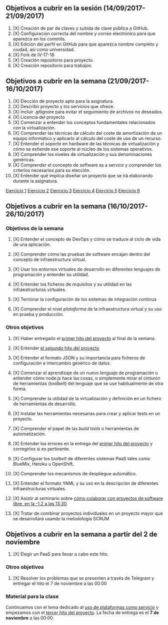 ## Objetivos a cubrir en la sesión (14/09/2017-21/09/2017)

1. [X] Creación de par de claves y subida de clave pública a GitHub.
2. [X] Configuración correcta del nombre y correo electrónico para que aparezca en los commits.
3. [X] Edición del perfil en GitHub para que aparezca nombre completo y ciudad, así como universidad.
4. [X] Fork de IV-17-18
5. [X] Creación repositorio para proyecto.
6. [X] Creación repositorio para trabajos.


## Objetivos a cubrir en la semana (21/09/2017-16/10/2017)

1. [X] Elección de proyecto apto para la asignatura.
2. [X] Describir proyecto y los servicios que ofrece.
3. [X] Incluir .gitignore para evitar el seguimiento de archivos no deseados.
4. [X] Licencia del proyecto
5. [X] Comenzar a entender los conceptos fundamentales relacionados con la virtualización.
6. [X] Comprender las técnicas de cálculo del coste de amortización de un equipo informático y aplicarlo al cálculo del coste de uso de un recurso.
7. [X] Entender el soporte en hardware de las técnicas de virtualización y cómo se extiende ese soporte al núcleo de los sistemas operativos.
8. [X] Comprender los niveles de virtualización y sus denominaciones genéricas.
9. [X] Comprender el concepto de software as a service y comprender los criterios necesarios para su elección.
10. [X] Entender qué implica diseñar un proyecto que se irá elaborando durante la asignatura.

[Ejercicio 1](https://github.com/ainokila/TrabajosIV/blob/master/hito1/ejercicio01.md)
[Ejercicio 2](https://github.com/ainokila/TrabajosIV/blob/master/hito1/ejercicio02.md)
[Ejercicio 3](https://github.com/ainokila/TrabajosIV/blob/master/hito1/ejercicio03.md)
[Ejercicio 4](https://github.com/ainokila/TrabajosIV/blob/master/hito1/ejercicio04.md)
[Ejercicio 5](https://github.com/ainokila/TrabajosIV/blob/master/hito1/ejercicio05.md)
[Ejercicio 6](https://github.com/ainokila/TrabajosIV/blob/master/hito1/ejercicio06.md)


## Objetivos a cubrir en la semana (16/10/2017-26/10/2017)

### Objetivos de la semana

1. [X] Entender el concepto de DevOps y cómo se traduce al ciclo de vida de
una aplicación.

2. [X] Comprender cómo las pruebas de software encajan dentro del concepto
   de infraestructura virtual.

3. [X] Usar los entornos virtuales de desarrollo en diferentes lenguajes de
  programación y entender su utilidad.

4. [X] Entender los ficheros de *requisitos* y su utilidad en las
  infraestructuras virtuales.

5. [X] Terminar la configuración de los sistemas de integración continua

6. [X] Comprender el nivel *plataforma* de la infraestructura virtual y su uso en prueba y producción.

### Otros objetivos

1. [X] Haber entregado el
  [primer hito del proyecto](http://jj.github.io/IV/documentos/practicas/1.Infraestructura)
  al final de la semana.

2. [X] Entender [el segundo hito del proyecto](http://jj.github.io/IV/documentos/proyecto/2.CI)

3. [X] Entender el formato JSON y su importancia para ficheros de
  configuración e intercambio genérico de datos.

4. [X] Comenzar el aprendizaje de un nuevo lenguaje de programación o
  entender cómo node.js hace las cosas, o simplemente mirar el
  cinturón de herramientas (*toolbelt*) del lenguaje que se use habitualmente de
  otra forma.

5. [X] Comprender la utilidad de la virtualización y definición en un  fichero de  herramientas de desarrollo.

6. [X] Instalar las herramientas necesarias para crear y aplicar tests en  un proyecto.

7. [X] Comprender el papel de las *build tools* o herramientas de automatización.

8. [X] Entender los errores en la entrega del
  [primer hito del proyecto](http://jj.github.io/IV/documentos/practicas/1.Infraestructura)
  y corregirlos si es pertinente.

9. [X] Configurar los *toolbelt* de diferentes sistemas PaaS tales como BlueMix, Heroku u OpenShift.

10. [X] Comprender los mecanismos de despliegue automático.

11. [X] Entender el formato YAML y su uso en la descripción de diferentes infraestructuras virtuales.

12. [X]  Asistir al seminario sobre [cómo colaborar con proyectos de software libre, en la -1.2 a las 13:30](https://www.meetup.com/es-ES/preview/Granada-Geek/events/243776993).

13. [X] Tratar de combinar proyectos individuales en un proyecto mayor que  se desarrollará usando la metodología SCRUM


## Objetivos a cubrir en la semana a partir del 2 de noviembre

1. [X] Elegir un PaaS para llevar a cabo este hito.

### Otros objetivos

1. [X] Resolver los problemas que se presenten a través de Telegram y entregar el hito el 7 de noviembre a las 00:00

### Material para la clase

Continuamos con el tema dedicado al
[uso de plataformas como servicio](http://jj.github.io/IV/documentos/temas/PaaS)
y empezamos con el
[tercer hito del proyecto](https://jj.github.io/IV/documentos/proyecto/3.PaaS.md). La
fecha de entrega es el **7 de noviembre** a las 00:00.
